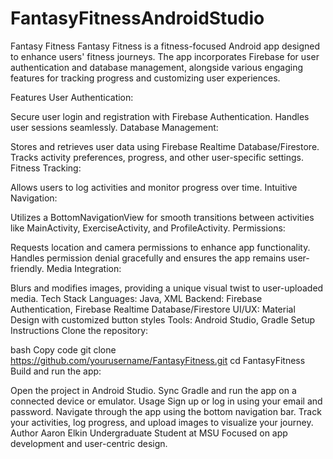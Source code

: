 # FantasyFitnessAndroidStudio

Fantasy Fitness
Fantasy Fitness is a fitness-focused Android app designed to enhance users' fitness journeys. The app incorporates Firebase for user authentication and database management, alongside various engaging features for tracking progress and customizing user experiences.

Features
User Authentication:

Secure user login and registration with Firebase Authentication.
Handles user sessions seamlessly.
Database Management:

Stores and retrieves user data using Firebase Realtime Database/Firestore.
Tracks activity preferences, progress, and other user-specific settings.
Fitness Tracking:

Allows users to log activities and monitor progress over time.
Intuitive Navigation:

Utilizes a BottomNavigationView for smooth transitions between activities like MainActivity, ExerciseActivity, and ProfileActivity.
Permissions:

Requests location and camera permissions to enhance app functionality.
Handles permission denial gracefully and ensures the app remains user-friendly.
Media Integration:

Blurs and modifies images, providing a unique visual twist to user-uploaded media.
Tech Stack
Languages: Java, XML
Backend: Firebase Authentication, Firebase Realtime Database/Firestore
UI/UX: Material Design with customized button styles
Tools: Android Studio, Gradle
Setup Instructions
Clone the repository:

bash
Copy code
git clone https://github.com/yourusername/FantasyFitness.git
cd FantasyFitness
Build and run the app:

Open the project in Android Studio.
Sync Gradle and run the app on a connected device or emulator.
Usage
Sign up or log in using your email and password.
Navigate through the app using the bottom navigation bar.
Track your activities, log progress, and upload images to visualize your journey.
Author
Aaron Elkin
Undergraduate Student at MSU
Focused on app development and user-centric design.
